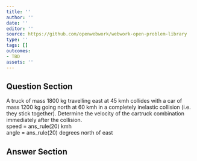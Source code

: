 ```yaml
---
title: ''
author: ''
date: ''
editor: ''
source: https://github.com/openwebwork/webwork-open-problem-library
type: ''
tags: []
outcomes:
- TBD
assets: ''
---
```


## Question Section 

 
  
A truck of mass 1800 kg travelling east at 45 kmh collides with a car of mass 1200 kg going north at 60 kmh in a completely inelastic collision (i.e. they stick together). Determine the velocity of the cartruck combination immediately after the collision.  
speed = ans_rule(20) kmh  
angle = ans_rule(20) degrees north of east



## Answer Section

